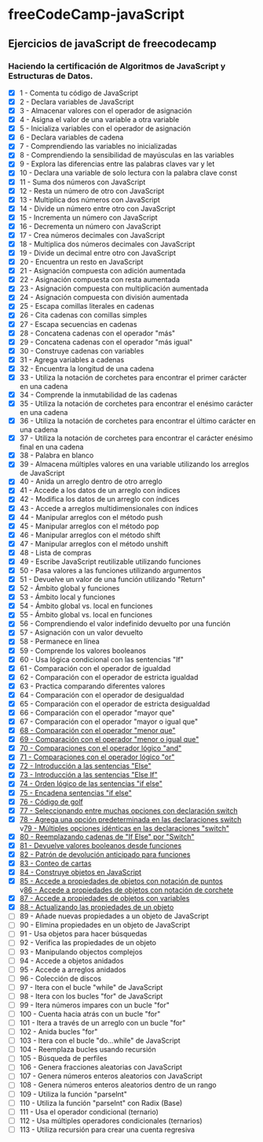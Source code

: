 # freeCodeCamp-javaScript
## Ejercicios de javaScript de freecodecamp
### Haciendo la certificación de Algoritmos de JavaScript y Estructuras de Datos. <br>

- [x] 1	-	Comenta tu código de JavaScript <br>
- [x] 2	-	Declara variables de JavaScript <br>
- [x] 3	-	Almacenar valores con el operador de asignación <br>
- [x] 4	-	Asigna el valor de una variable a otra variable <br>
- [x] 5	-	Inicializa variables con el operador de asignación <br>
- [x] 6	-	Declara variables de cadena <br>
- [x] 7	-	Comprendiendo las variables no inicializadas <br>
- [x] 8	-	Comprendiendo la sensibilidad de mayúsculas en las variables <br>
- [x] 9	-	Explora las diferencias entre las palabras claves var y let <br>
- [x] 10	-	Declara una variable de solo lectura con la palabra clave const <br>
- [x] 11	-	Suma dos números con JavaScript <br>
- [x] 12	-	Resta un número de otro con JavaScript <br>
- [x] 13	-	Multiplica dos números con JavaScript <br>
- [x] 14	-	Divide un número entre otro con JavaScript <br>
- [x] 15	-	Incrementa un número con JavaScript <br>
- [x] 16	-	Decrementa un número con JavaScript <br>
- [x] 17	-	Crea números decimales con JavaScript <br>
- [x] 18	-	Multiplica dos números decimales con JavaScript <br>
- [x] 19	-	Divide un decimal entre otro con JavaScript <br>
- [x] 20	-	Encuentra un resto en JavaScript <br>
- [x] 21	-	Asignación compuesta con adición aumentada <br>
- [x] 22	-	Asignación compuesta con resta aumentada <br>
- [x] 23	-	Asignación compuesta con multiplicación aumentada <br>
- [x] 24	-	Asignación compuesta con división aumentada <br>
- [x] 25	-	Escapa comillas literales en cadenas <br>
- [x] 26	-	Cita cadenas con comillas simples <br>
- [x] 27	-	Escapa secuencias en cadenas <br>
- [x] 28	-	Concatena cadenas con el operador "más" <br>
- [x] 29	-	Concatena cadenas con el operador "más igual" <br>
- [x] 30	-	Construye cadenas con variables <br>
- [x] 31	-	Agrega variables a cadenas <br>
- [x] 32	-	Encuentra la longitud de una cadena <br>
- [x] 33	-	Utiliza la notación de corchetes para encontrar el primer carácter en una cadena <br>
- [x] 34	-	Comprende la inmutabilidad de las cadenas <br>
- [x] 35	-	Utiliza la notación de corchetes para encontrar el enésimo carácter en una cadena <br>
- [x] 36	-	Utiliza la notación de corchetes para encontrar el último carácter en una cadena <br>
- [x] 37	-	Utiliza la notación de corchetes para encontrar el carácter enésimo final en una cadena <br>
- [x] 38	-	Palabra en blanco <br>
- [x] 39	-	Almacena múltiples valores en una variable utilizando los arreglos de JavaScript <br>
- [x] 40	-	Anida un arreglo dentro de otro arreglo <br>
- [x] 41	-	Accede a los datos de un arreglo con índices <br>
- [x] 42	-	Modifica los datos de un arreglo con índices <br>
- [x] 43	-	Accede a arreglos multidimensionales con índices <br>
- [x] 44	-	Manipular arreglos con el método push <br>
- [x] 45	-	Manipular arreglos con el método pop <br>
- [x] 46	-	Manipular arreglos con el método shift <br>
- [x] 47	-	Manipular arreglos con el método unshift <br>
- [x] 48	-	Lista de compras <br>
- [x] 49	-	Escribe JavaScript reutilizable utilizando funciones <br>
- [x] 50	-	Pasa valores a las funciones utilizando argumentos <br>
- [x] 51	-	Devuelve un valor de una función utilizando "Return" <br>
- [x] 52	-	Ámbito global y funciones <br>
- [x] 53	-	Ámbito local y funciones <br>
- [x] 54	-	Ámbito global vs. local en funciones <br>
- [x] 55	-	Ámbito global vs. local en funciones <br>
- [x] 56	-	Comprendiendo el valor indefinido devuelto por una función <br>
- [x] 57	-	Asignación con un valor devuelto <br>
- [x] 58	-	Permanece en línea <br>
- [x] 59	-	Comprende los valores booleanos <br>
- [x] 60	-	Usa lógica condicional con las sentencias "If" <br>
- [x] 61	-	Comparación con el operador de igualdad <br>
- [x] 62	-	Comparación con el operador de estricta igualdad <br>
- [x] 63	-	Practica comparando diferentes valores <br>
- [x] 64	-	Comparación con el operador de desigualdad <br>
- [x] 65	-	Comparación con el operador de estricta desigualdad <br>
- [x] 66	-	Comparación con el operador "mayor que" <br>
- [x] 67	-	Comparación con el operador "mayor o igual que" <br>
- [x] <a href="https://github.com/oswaldodomingo/freeCodeCamp-javaScript/blob/main/Ejercicio066.html">68	-	Comparación con el operador "menor que"</a> <br>
- [x] <a href="https://github.com/oswaldodomingo/freeCodeCamp-javaScript/blob/main/Ejercicio067.html">69	-	Comparación con el operador "menor o igual que"</a> <br>
- [x] <a href="https://github.com/oswaldodomingo/freeCodeCamp-javaScript/blob/main/Ejercicio068.html">70	-	Comparaciones con el operador lógico "and"</a> <br>
- [x] <a href="https://github.com/oswaldodomingo/freeCodeCamp-javaScript/blob/main/Ejercicio071.html">71	-	Comparaciones con el operador lógico "or"</a> <br>
- [x] <a href="https://github.com/oswaldodomingo/freeCodeCamp-javaScript/blob/main/Ejercicio072.html">72	-	Introducción a las sentencias "Else"</a> <br>
- [x] <a href="https://github.com/oswaldodomingo/freeCodeCamp-javaScript/blob/main/Ejercicio073.html">73	-	Introducción a las sentencias "Else If" </a><br>
- [x] <a href="https://github.com/oswaldodomingo/freeCodeCamp-javaScript/blob/main/Ejercicio074.html">74	-	Orden lógico de las sentencias "if else" </a><br>
- [x] <a href="https://github.com/oswaldodomingo/freeCodeCamp-javaScript/blob/main/Ejercicio075.html">75	-	Encadena sentencias "if else" </a><br>
- [x] <a href="https://github.com/oswaldodomingo/freeCodeCamp-javaScript/blob/main/Ejercicio076.html">76	-	Código de golf </a><br>
- [x] <a href="https://github.com/oswaldodomingo/freeCodeCamp-javaScript/blob/main/Ejercicio077.html">77	-	Seleccionando entre muchas opciones con declaración switch </a><br>
- [x] <a href="https://github.com/oswaldodomingo/freeCodeCamp-javaScript/blob/main/Ejercicio078.html">78	-	Agrega una opción predeterminada en las declaraciones switch </a> <br>
v<a href="https://github.com/oswaldodomingo/freeCodeCamp-javaScript/blob/main/Ejercicio079.html">79	-	Múltiples opciones idénticas en las declaraciones "switch" </a><br>
- [x] <a href="https://github.com/oswaldodomingo/freeCodeCamp-javaScript/blob/main/Ejercicio080.html">80	-	Reemplazando cadenas de "If Else" por "Switch" </a><br>
- [x] <a href="https://github.com/oswaldodomingo/freeCodeCamp-javaScript/blob/main/Ejercicio081.html">81	-	Devuelve valores booleanos desde funciones </a><br>
- [x] <a href="https://github.com/oswaldodomingo/freeCodeCamp-javaScript/blob/main/Ejercicio082.html">82	-	Patrón de devolución anticipado para funciones </a><br>
- [x] <a href="https://github.com/oswaldodomingo/freeCodeCamp-javaScript/blob/main/Ejercicio083.html">83	-	Conteo de cartas </a><br>
- [x] <a href="https://github.com/oswaldodomingo/freeCodeCamp-javaScript/blob/main/Ejercicio084.html">84	-	Construye objetos en JavaScript </a><br>
- [x] <a href="https://github.com/oswaldodomingo/freeCodeCamp-javaScript/blob/main/Ejercicio085.html">85	-	Accede a propiedades de objetos con notación de puntos </a> <br>
v<a href="https://github.com/oswaldodomingo/freeCodeCamp-javaScript/blob/main/Ejercicio086.html">86	-	Accede a propiedades de objetos con notación de corchete </a> <br>
- [x] <a href="https://github.com/oswaldodomingo/freeCodeCamp-javaScript/blob/main/Ejercicio087.html">87	-	Accede a propiedades de objetos con variables </a> <br>
- [x] <a href="https://github.com/oswaldodomingo/freeCodeCamp-javaScript/blob/main/Ejercicio088.html">88	-	Actualizando las propiedades de un objeto </a> <br>
- [ ] 89	-	Añade nuevas propiedades a un objeto de JavaScript <br>
- [ ] 90	-	Elimina propiedades en un objeto de JavaScript <br>
- [ ] 91	-	Usa objetos para hacer búsquedas <br>
- [ ] 92	-	Verifica las propiedades de un objeto <br>
- [ ] 93	-	Manipulando objectos complejos <br>
- [ ] 94	-	Accede a objetos anidados <br>
- [ ] 95	-	Accede a arreglos anidados <br>
- [ ] 96	-	Colección de discos <br>
- [ ] 97	-	Itera con el bucle "while" de JavaScript <br>
- [ ] 98	-	Itera con los bucles "for" de JavaScript <br>
- [ ] 99	-	Itera números impares con un bucle "for" <br>
- [ ] 100	-	Cuenta hacia atrás con un bucle "for" <br>
- [ ] 101	-	Itera a través de un arreglo con un bucle "for" <br>
- [ ] 102	-	Anida bucles "for" <br>
- [ ] 103	-	Itera con el bucle "do...while" de JavaScript <br>
- [ ] 104	-	Reemplaza bucles usando recursión <br>
- [ ] 105	-	Búsqueda de perfiles <br>
- [ ] 106	-	Genera fracciones aleatorias con JavaScript <br>
- [ ] 107	-	Genera números enteros aleatorios con JavaScript <br>
- [ ] 108	-	Genera números enteros aleatorios dentro de un rango <br>
- [ ] 109	-	Utiliza la función "parseInt" <br>
- [ ] 110	-	Utiliza la función "parseInt" con Radix (Base) <br>
- [ ] 111	-	Usa el operador condicional (ternario) <br>
- [ ] 112	-	Usa múltiples operadores condicionales (ternarios) <br>
- [ ] 113	-	Utiliza recursión para crear una cuenta regresiva <br>
